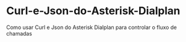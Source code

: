# Curl-e-Json-do-Asterisk-Dialplan
Como usar Curl e Json do Asterisk Dialplan para controlar o fluxo de chamadas
